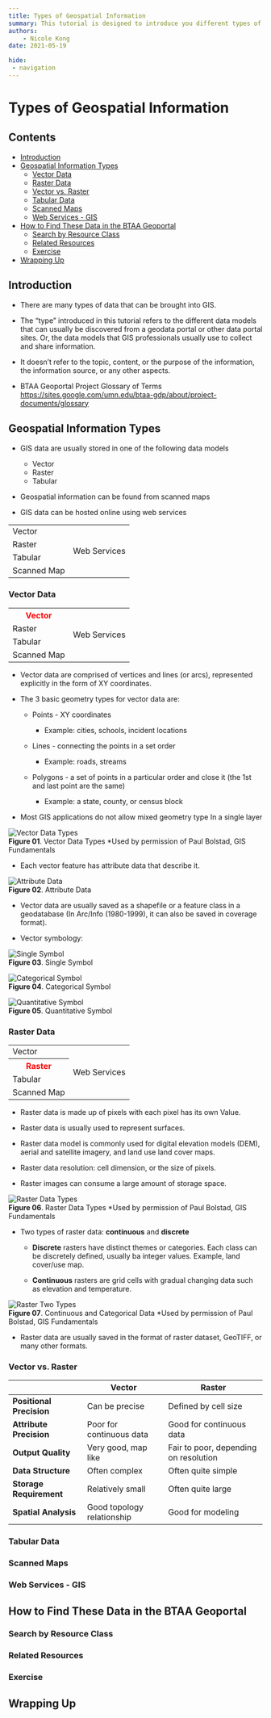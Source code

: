 ```yaml
---
title: Types of Geospatial Information
summary: This tutorial is designed to introduce you different types of geospatial information that are usually used in GIS and can be found from geospatial data portals such as the BTAA Geoportal.
authors:
    - Nicole Kong
date: 2021-05-19

hide:
 - navigation
---
```


# Types of Geospatial Information

## Contents
- [Introduction](#introduction)
- [Geospatial Information Types](#geospatial-information-types)
  - [Vector Data](#vector-data)
  - [Raster Data](#raster-data)
  - [Vector vs. Raster](#vector-vs-raster)
  - [Tabular Data](#tabular-data)
  - [Scanned Maps](#scanned-maps)
  - [Web Services - GIS](#web-services-gis)
- [How to Find These Data in the BTAA Geoportal](#how-to-find-these-data-in-the-btaa-geoportal)
  - [Search by Resource Class](#search-by-resource-class)
  - [Related Resources](#related-resources)
  - [Exercise](#exercise)
- [Wrapping Up](#wrapping-up)

## Introduction

* There are many types of data that can be brought into GIS.

* The “type” introduced in this tutorial refers to the different data models that can usually be discovered from a geodata portal or other data portal sites. Or, the data models that GIS professionals usually use to collect and share information.

* It doesn’t refer to the topic, content, or the purpose of the information, the information source, or any other aspects.

* BTAA Geoportal Project Glossary of Terms
https://sites.google.com/umn.edu/btaa-gdp/about/project-documents/glossary

## Geospatial Information Types

* GIS data are usually stored in one of the following data models
  * Vector
  * Raster
  * Tabular

* Geospatial information can be found from scanned maps

* GIS data can be hosted online using web services

<table>
  <tr>
    <td>Vector</td>
    <td rowspan="4">Web Services</td>
  </tr>
  <tr>
    <td>Raster</td>
  </tr>
  <tr>
    <td>Tabular</td>
  </tr>
  <tr>
    <td>Scanned Map</td>
  </tr>
</table>

### Vector Data

<table>
  <tr>
    <th style="color:red;">Vector</th>
    <td rowspan="4">Web Services</td>
  </tr>
  <tr>
    <td>Raster</td>
  </tr>
  <tr>
    <td>Tabular</td>
  </tr>
  <tr>
    <td>Scanned Map</td>
  </tr>
</table>

* Vector data are comprised of vertices and lines (or arcs), represented explicitly in the form of XY coordinates.

* The 3 basic geometry types for vector data are:

  * Points - XY coordinates

    * Example: cities, schools, incident locations

  * Lines - connecting the points in a set order

    * Example: roads, streams

  * Polygons - a set of points in a particular order and close it (the 1st and last point are the same)

    * Example: a state, county, or census block

* Most GIS applications do not allow mixed geometry type
In a single layer

![Vector Data Types](images/vector-data.png)  
**Figure 01**. Vector Data Types *Used by permission of Paul Bolstad, GIS Fundamentals

* Each vector feature has attribute data that describe it.

![Attribute Data](images/attributes.png)  
**Figure 02**. Attribute Data

* Vector data are usually saved as a shapefile or a feature class in a geodatabase (In Arc/Info (1980-1999), it can also be saved in coverage format).

* Vector symbology:

![Single Symbol](images/single-symbol.png)  
**Figure 03**. Single Symbol

![Categorical Symbol](images/categorical-symbol.png)  
**Figure 04**. Categorical Symbol

![Quantitative Symbol](images/quantitative-symbol.png)  
**Figure 05**. Quantitative Symbol

### Raster Data

<table>
  <tr>
    <td>Vector</td>
    <td rowspan="4">Web Services</td>
  </tr>
  <tr>
    <th style="color:red;">Raster</th>
  </tr>
  <tr>
    <td>Tabular</td>
  </tr>
  <tr>
    <td>Scanned Map</td>
  </tr>
</table>

* Raster data is made up of pixels with each pixel has its own 
Value.

* Raster data is usually used to represent surfaces.

* Raster data model is commonly used for digital elevation models (DEM), aerial and satellite imagery, and land use land cover maps.

* Raster data resolution: cell dimension, or the size of pixels.

* Raster images can consume a large amount of storage space.

![Raster Data Types](images/raster-data.png)  
**Figure 06**. Raster Data Types *Used by permission of Paul Bolstad, GIS Fundamentals

* Two types of raster data: **continuous** and **discrete**

  * **Discrete** rasters have distinct themes or categories. Each class can be discretely defined, usually ba integer values. Example, land cover/use map.

  * **Continuous** rasters are grid cells with gradual changing data such as elevation and temperature.

![Raster Two Types](images/raster-two-types.png)  
**Figure 07**. Continuous and Categorical Data *Used by permission of Paul Bolstad, GIS Fundamentals

* Raster data are usually saved in the format of raster dataset, GeoTIFF, or many other formats.

### Vector vs. Raster

|   |**Vector**|**Raster**|
|---|---|---|
|**Positional Precision**|Can be precise|Defined by cell size|
|**Attribute Precision**|Poor for continuous data|Good for continuous data|
|**Output Quality**|Very good, map like|Fair to poor, depending on resolution|
|**Data Structure**|Often complex|Often quite simple|
|**Storage Requirement**|Relatively small|Often quite large|
|**Spatial Analysis**|Good topology relationship|Good for modeling|

### Tabular Data

### Scanned Maps

### Web Services - GIS

## How to Find These Data in the BTAA Geoportal

### Search by Resource Class

### Related Resources

### Exercise

## Wrapping Up
